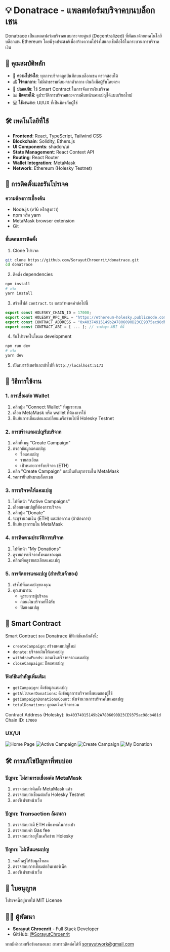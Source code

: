 # 💡 Donatrace - แพลตฟอร์มบริจาคบนบล็อกเชน

Donatrace เป็นแพลตฟอร์มบริจาคแบบกระจายศูนย์ (Decentralized) ที่พัฒนาด้วยเทคโนโลยีบล็อกเชน Ethereum โดยมีจุดประสงค์เพื่อสร้างความโปร่งใสและเชื่อถือได้ในกระบวนการบริจาคเงิน

## 🌟 คุณสมบัติหลัก

- 🔗 **ความโปร่งใส**: ทุกการบริจาคถูกบันทึกบนบล็อกเชน ตรวจสอบได้
- 💰 **ไร้คนกลาง**: ไม่มีค่าธรรมเนียมจากตัวกลาง เงินถึงมือผู้รับโดยตรง
- 🔐 **ปลอดภัย**: ใช้ Smart Contract ในการจัดการเงินบริจาค
- 📊 **ติดตามได้**: ดูประวัติการบริจาคและความคืบหน้าแคมเปญได้แบบเรียลไทม์
- 💻 **ใช้งานง่าย**: UI/UX ที่เป็นมิตรกับผู้ใช้

## 🛠️ เทคโนโลยีที่ใช้

- **Frontend**: React, TypeScript, Tailwind CSS
- **Blockchain**: Solidity, Ethers.js
- **UI Components**: shadcn/ui
- **State Management**: React Context API
- **Routing**: React Router
- **Wallet Integration**: MetaMask
- **Network**: Ethereum (Holesky Testnet)

## 🚀 การติดตั้งและรันโปรเจค

### ความต้องการเบื้องต้น

- Node.js (v16 หรือสูงกว่า)
- npm หรือ yarn
- MetaMask browser extension
- Git

### ขั้นตอนการติดตั้ง

1. Clone โปรเจค

```bash
git clone https://github.com/SorayutChroenrit/donatrace.git
cd donatrace
```

2. ติดตั้ง dependencies

```bash
npm install
# หรือ
yarn install
```

3. สร้างไฟล์ `contract.ts` และกำหนดค่าต่อไปนี้

```typescript
export const HOLESKY_CHAIN_ID = 17000;
export const HOLESKY_RPC_URL = "https://ethereum-holesky.publicnode.com/";
export const CONTRACT_ADDRESS = "0x40374915149b2A7806090D23CE9375ac98db481d";
export const CONTRACT_ABI = [ ... ]; // วางข้อมูล ABI ที่นี่
```

4. รันโปรเจคในโหมด development

```bash
npm run dev
# หรือ
yarn dev
```

5. เปิดเบราว์เซอร์และเข้าไปที่ `http://localhost:5173`

## 🤝 วิธีการใช้งาน

### 1. การเชื่อมต่อ Wallet

1. คลิกปุ่ม "Connect Wallet" ที่มุมขวาบน
2. เลือก MetaMask หรือ wallet ที่ต้องการใช้
3. ยืนยันการเชื่อมต่อและเปลี่ยนเครือข่ายไปที่ Holesky Testnet

### 2. การสร้างแคมเปญรับบริจาค

1. คลิกที่เมนู "Create Campaign"
2. กรอกข้อมูลแคมเปญ:
   - ชื่อแคมเปญ
   - รายละเอียด
   - เป้าหมายการรับบริจาค (ETH)
3. คลิก "Create Campaign" และยืนยันธุรกรรมใน MetaMask
4. รอการยืนยันบนบล็อกเชน

### 3. การบริจาคให้แคมเปญ

1. ไปที่หน้า "Active Campaigns"
2. เลือกแคมเปญที่ต้องการบริจาค
3. คลิกปุ่ม "Donate"
4. ระบุจำนวนเงิน (ETH) และข้อความ (ถ้าต้องการ)
5. ยืนยันธุรกรรมใน MetaMask

### 4. การติดตามประวัติการบริจาค

1. ไปที่หน้า "My Donations"
2. ดูรายการบริจาคทั้งหมดของคุณ
3. คลิกเพื่อดูรายละเอียดแคมเปญ

### 5. การจัดการแคมเปญ (สำหรับเจ้าของ)

1. เข้าไปที่แคมเปญของคุณ
2. คุณสามารถ:
   - ดูรายการผู้บริจาค
   - ถอนเงินบริจาคที่ได้รับ
   - ปิดแคมเปญ

## 📜 Smart Contract

Smart Contract ของ Donatrace มีฟังก์ชันหลักดังนี้:

- `createCampaign`: สร้างแคมเปญใหม่
- `donate`: บริจาคเงินให้แคมเปญ
- `withdrawFunds`: ถอนเงินบริจาคจากแคมเปญ
- `closeCampaign`: ปิดแคมเปญ

### ฟังก์ชันสำคัญเพิ่มเติม:

- `getCampaign`: ดึงข้อมูลแคมเปญ
- `getAllUserDonations`: ดึงข้อมูลการบริจาคทั้งหมดของผู้ใช้
- `getCampaignDonationsCount`: นับจำนวนการบริจาคในแคมเปญ
- `totalDonations`: ดูยอดเงินบริจาครวม

Contract Address (Holesky): `0x40374915149b2A7806090D23CE9375ac98db481d`
Chain ID: `17000`

### UX/UI

![Home Page](https://res.cloudinary.com/dn0nkvay2/image/upload/v1745740604/Screenshot_2568-04-27_at_12.55.33_j424uc.png)
![Active Campaign](https://res.cloudinary.com/dn0nkvay2/image/upload/v1745740695/Screenshot_2568-04-27_at_13.23.33_ssmlss.png)
![Create Campaign](https://res.cloudinary.com/dn0nkvay2/image/upload/v1745740694/Screenshot_2568-04-27_at_13.23.56_dinqw8.png)
![My Donation](https://res.cloudinary.com/dn0nkvay2/image/upload/v1745740694/Screenshot_2568-04-27_at_13.24.17_zommly.png)


## 🛠️ การแก้ไขปัญหาที่พบบ่อย

### ปัญหา: ไม่สามารถเชื่อมต่อ MetaMask

1. ตรวจสอบว่าติดตั้ง MetaMask แล้ว
2. ตรวจสอบว่าเชื่อมต่อกับ Holesky Testnet
3. ลองรีเฟรชหน้าเว็บ

### ปัญหา: Transaction ล้มเหลว

1. ตรวจสอบว่ามี ETH เพียงพอในกระเป๋า
2. ตรวจสอบค่า Gas fee
3. ตรวจสอบว่าอยู่ในเครือข่าย Holesky

### ปัญหา: ไม่เห็นแคมเปญ

1. รอสักครู่ให้ข้อมูลโหลด
2. ตรวจสอบการเชื่อมต่ออินเทอร์เน็ต
3. ลองรีเฟรชหน้าเว็บ

## 📄 ใบอนุญาต

โปรเจคนี้อยู่ภายใต้ MIT License

## 👨‍💻 ผู้พัฒนา

- **Sorayut Chroenrit** - Full Stack Developer
- GitHub: [@SorayutChroenrit](https://github.com/SorayutChroenrit)

หากมีคำถามหรือข้อเสนอแนะ สามารถติดต่อได้ที่ [sorayutwork@gmail.com](mailto:sorayutwork@gmail.com)
